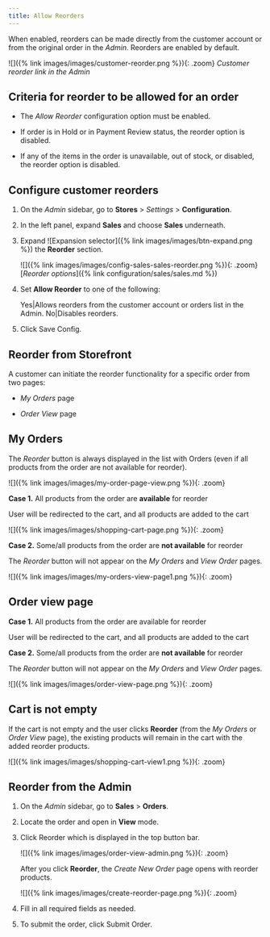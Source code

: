 ```yaml
---
title: Allow Reorders
---
```


When enabled, reorders can be made directly from the customer account or from the original order in the _Admin_. Reorders are enabled by default.

![]({% link images/images/customer-reorder.png %}){: .zoom}
_Customer reorder link in the Admin_

## Criteria for reorder to be allowed for an order

- The _Allow Reorder_ configuration option must be enabled.

- If order is in Hold or in Payment Review status, the reorder option is disabled.

- If any of the items in the order is unavailable, out of stock, or disabled, the reorder option is disabled.

## Configure customer reorders

1. On the _Admin_ sidebar, go to **Stores** > _Settings_ > **Configuration**.

1. In the left panel, expand **Sales** and choose **Sales** underneath.

1. Expand ![Expansion selector]({% link images/images/btn-expand.png %}) the **Reorder** section.

   ![]({% link images/images/config-sales-sales-reorder.png %}){: .zoom}
   [_Reorder options_]({% link configuration/sales/sales.md %})

1. Set **Allow Reorder** to one of the following:

   Yes|Allows reorders from the customer account or orders list in the Admin.
   No|Disables reorders.

1. Click <span class="btn">Save Config</span>.

## Reorder from Storefront

A customer can initiate the reorder functionality for a specific order from two pages:

- _My Orders_ page

- _Order View_ page

## My Orders

The _Reorder_ button is always displayed in the list with Orders (even if all products from the order are not available for reorder).

![]({% link images/images/my-order-page-view.png %}){: .zoom}

**Case 1.** All products from the order are **available** for reorder

User will be redirected to the cart, and all products are added to the cart

![]({% link images/images/shopping-cart-page.png %}){: .zoom}

**Case 2.** Some/all products from the order are **not available** for reorder

The _Reorder_ button will not appear on the _My Orders_ and _View Order_ pages.

![]({% link images/images/my-orders-view-page1.png %}){: .zoom}

## Order view page

**Case 1.** All products from the order are available for reorder

User will be redirected to the cart, and all products are added to the cart

**Case 2.** Some/all products from the order are **not available** for reorder

The _Reorder_ button will not appear on the _My Orders_ and _View Order_ pages.

![]({% link images/images/order-view-page.png %}){: .zoom}

## Cart is not empty

If the cart is not empty and the user  clicks **Reorder** (from the _My Orders_  or _Order View_ page), the existing products will remain in the cart with the added reorder products.

![]({% link images/images/shopping-cart-view1.png %}){: .zoom}

## Reorder from the Admin

1. On the _Admin_ sidebar, go to **Sales** > **Orders**.

1. Locate the order and open in **View** mode.

1. Click <span class="btn">Reorder</span> which is displayed in the top button bar.

   ![]({% link images/images/order-view-admin.png %}){: .zoom}

   After you click **Reorder**, the _Create New Order_ page opens with reorder products.

   ![]({% link images/images/create-reorder-page.png %}){: .zoom}

1. Fill in all required fields as needed.

1. To submit the order, click <span class="btn">Submit Order</span>.
